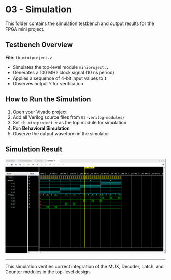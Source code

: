 # 03 - Simulation

This folder contains the simulation testbench and output results for the FPGA mini project.

## Testbench Overview

**File**: `tb_miniproject.v`

- Simulates the top-level module `miniproject.v`
- Generates a 100 MHz clock signal (10 ns period)
- Applies a sequence of 4-bit input values to `I`
- Observes output `Y` for verification

## How to Run the Simulation

1. Open your Vivado project
2. Add all Verilog source files from `02-verilog-modules/`
3. Set `tb_miniproject.v` as the top module for simulation
4. Run **Behavioral Simulation**
5. Observe the output waveform in the simulator

## Simulation Result

![Simulation Waveform](./waveform.png)

---

This simulation verifies correct integration of the MUX, Decoder, Latch, and Counter modules in the top-level design.
